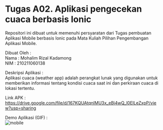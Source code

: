 # Tugas A02. Aplikasi pengecekan cuaca berbasis Ionic

Repositori ini dibuat untuk memenuhi persyaratan dari Tugas pembuatan Aplikasi Mobile berbasis Ionic pada Mata Kuliah Pilihan Pengembangan Aplikasi Mobile. </br>

Dibuat Oleh : </br>
Nama : Mohalim Rizal Kadamong </br>
NIM : 210211060138

Deskripsi Aplikasi : </br>
Aplikasi cuaca (weather app) adalah perangkat lunak yang digunakan untuk memberikan informasi tentang kondisi cuaca saat ini dan perkiraan cuaca di lokasi tertentu.

Link APK : <a href="https://drive.google.com/file/d/167KQUAtqnIMU3x_eBj4wQ_l0ElLeZxpP/view?usp=sharing">https://drive.google.com/file/d/167KQUAtqnIMU3x_eBj4wQ_l0ElLeZxpP/view?usp=sharing</a>

Demo Aplikasi (GIF) : </br>
![mobile](https://github.com/rizallk/weather-app-ionic/assets/46246652/0e165b3a-6d17-4d70-8746-1d99d4bc7b99)

